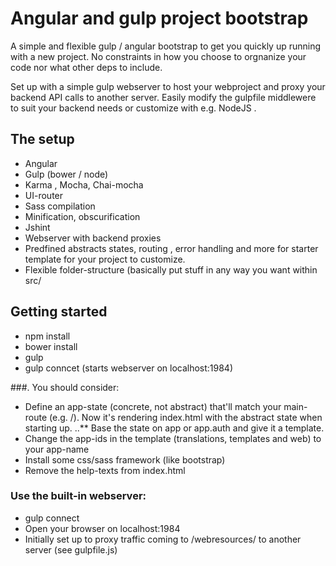 # Angular and gulp project bootstrap
A simple and flexible gulp / angular bootstrap to get you quickly up running with a new project.
No constraints in how you choose to orgnanize your code nor what other deps to include.

Set up with a simple gulp webserver to host your webproject and proxy your backend API calls to another server. Easily modify the gulpfile middlewere to suit your backend needs or customize with e.g. NodeJS .

## The setup
 * Angular
 * Gulp (bower / node)
 * Karma , Mocha, Chai-mocha
 * UI-router
 * Sass compilation
 * Minification, obscurification
 * Jshint
 * Webserver with backend proxies
 * Predfined abstracts states, routing , error handling and more for starter template for your project to customize.
 * Flexible folder-structure (basically put stuff in any way you want within src/


## Getting started
 * npm install
 * bower install
 * gulp
 * gulp conncet (starts webserver on localhost:1984)

###. You should consider:
 * Define an app-state (concrete, not abstract) that'll match your main-route (e.g. /). Now it's rendering index.html with the abstract state when starting up.
 ..** Base the state on app or app.auth and give it a template.
 * Change the app-ids in the template (translations, templates and web) to your app-name
 * Install some css/sass framework (like bootstrap)
 * Remove the help-texts from index.html


### Use the built-in webserver:
 * gulp connect
 * Open your browser on localhost:1984
 * Initially set up to proxy traffic coming to /webresources/ to another server (see gulpfile.js)

